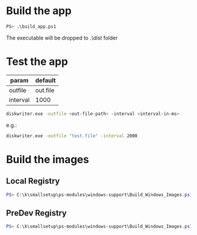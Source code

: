 <!--
SPDX-FileCopyrightText: © 2024 Siemens Healthineers AG

SPDX-License-Identifier: MIT
-->

# Build the app
```sh
PS> .\build_app.ps1
```
The executable will be dropped to *.\dist* folder

# Test the app
| param    | default  |
| -------- | -------- |
| outfile  | out.file |
| interval | 1000     |

```sh
diskwriter.exe -outfile <out-file-path> -interval <interval-in-ms>
```
e.g.:
```sh
diskwriter.exe -outfile "test.file" -interval 2000
```

# Build the images
## Local Registry
```PowerShell
PS> C:\k\smallsetup\ps-modules\windows-support\Build_Windows_Images.ps1 -Name "diskwriter" -Tag "v0.1.0" -Registry "k2s.registry.local" -Dockerfile "C:\k\k2s\test\e2e\addons\storage\smb\diskwriter\Dockerfile" -WorkDir "C:\k\k2s\test\e2e\addons\storage\smb\diskwriter" -RegUser test -RegPw test -AllowInsecureRegistries
```

## PreDev Registry
```PowerShell
PS> C:\k\smallsetup\ps-modules\windows-support\Build_Windows_Images.ps1 -Name "diskwriter" -Tag "v1.0.0" -Registry "shsk2s.azurecr.io" -Dockerfile "C:\k\k2s\test\e2e\addons\storage\smb\diskwriter\Dockerfile" -WorkDir "C:\k\k2s\test\e2e\addons\storage\smb\diskwriter" -RegUser <user> -RegPw <pw>
```